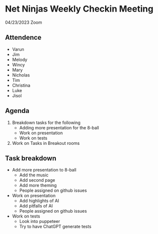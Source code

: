 # Net Ninjas Weekly Checkin Meeting
04/23/2023 Zoom

## Attendence 

- Varun
- Jim
- Melody
- Wincy
- Mary
- Nicholas
- Tim 
- Christina
- Luke
- Jisol

## Agenda 

1. Breakdown tasks for the following
	- Adding more presentation for the 8-ball
	- Work on presentation
	- Work on tests
2. Work on Tasks in Breakout rooms

## Task breakdown

- Add more presentation to 8-ball
	- Add the music
	- Add second page
	- Add more theming
	- People assigned on github issues
- Work on presentation
	- Add highlights of AI
	- Add pitfalls of AI
	- People assigned on github issues
- Work on tests
	- Look into puppeteer
	- Try to have ChatGPT generate tests
